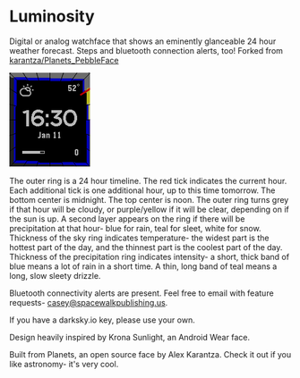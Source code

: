 # Luminosity
Digital or analog watchface that shows an eminently glanceable 24 hour weather forecast. Steps and bluetooth connection alerts, too!
Forked from [karantza/Planets_PebbleFace](https://github.com/karantza/Planets_PebbleFace)

![face preview](/animated.gif?raw=true)

The outer ring is a 24 hour timeline.
The red tick indicates the current hour.
Each additional tick is one additional hour, up to this time tomorrow.
The bottom center is midnight. The top center is noon.
The outer ring turns grey if that hour will be cloudy, or purple/yellow if it will be clear, depending on if the sun is up.
A second layer appears on the ring if there will be precipitation at that hour- blue for rain, teal for sleet, white for snow. 
Thickness of the sky ring indicates temperature- the widest part is the hottest part of the day, and the thinnest part is the coolest part of the day.
Thickness of the precipitation ring indicates intensity- a short, thick band of blue means a lot of rain in a short time. A thin, long band of teal means a long, slow sleety drizzle.

Bluetooth connectivity alerts are present. Feel free to email with feature requests- casey@spacewalkpublishing.us.

If you have a darksky.io key, please use your own. 

Design heavily inspired by Krona Sunlight, an Android Wear face.

Built from Planets, an open source face by Alex Karantza. Check it out if you like astronomy- it's very cool.


